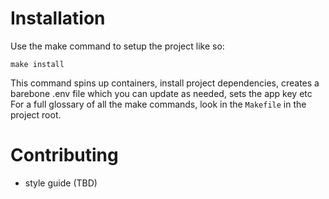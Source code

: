 # Installation

Use the make command to setup the project like so:

```angular2html
make install
```

This command spins up containers, install project dependencies, creates a barebone  .env file which you can update as needed, sets the app key etc
For a full glossary of all the make commands, look in the `Makefile` in the project root.

# Contributing
- style guide (TBD)


